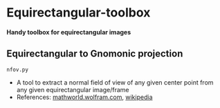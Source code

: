 # Equirectangular-toolbox
#### Handy toolbox for equirectangular images  

## Equirectangular to Gnomonic projection
`nfov.py`  
- A tool to extract a normal field of view of any given center point from any given equirectangular image/frame
- References: [mathworld.wolfram.com](http://mathworld.wolfram.com/GnomonicProjection.html), [wikipedia](https://en.wikipedia.org/wiki/Gnomonic_projection)

